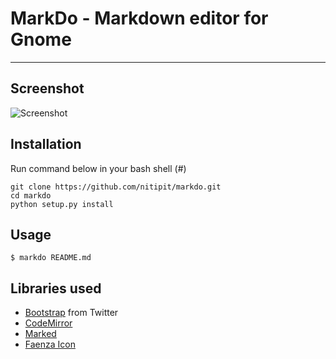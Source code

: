 # MarkDo - Markdown editor for Gnome
---
## Screenshot
![Screenshot](https://raw.github.com/nitipit/markdo/master/doc/fedora-screenshot.png)

## Installation
Run command below in your bash shell (#)
```
git clone https://github.com/nitipit/markdo.git
cd markdo
python setup.py install
```
## Usage
```
$ markdo README.md
```
## Libraries used
- [Bootstrap](http://twitter.github.com/bootstrap/) from Twitter
- [CodeMirror](http://codemirror.net/)
- [Marked](https://github.com/chjj/marked/)
- [Faenza Icon](http://tiheum.deviantart.com/art/Faenza-Icons-173323228)
